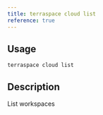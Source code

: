 ```yaml
---
title: terraspace cloud list
reference: true
---
```


## Usage

    terraspace cloud list

## Description

List workspaces



